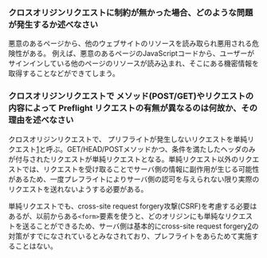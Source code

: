 ### クロスオリジンリクエストに制約が無かった場合、どのような問題が発生するか述べなさい

悪意のあるページから、他のウェブサイトのリソースを読み取られ悪用される危険性がある。
例えば、悪意のあるページのJavaScriptコードから、ユーザーがサインインしている他のページのリソースが読み込まれ、そこにある機密情報を取得することなどができてしまう。

### クロスオリジンリクエストで メソッド(POST/GET)やリクエストの内容によって Preflight リクエストの有無が異なるのは何故か、その理由を述べなさい

クロスオリジンリクエストで、 プリフライトが発生しないリクエストを単純リクエスト[1]と呼ぶ。GET/HEAD/POSTメソッドかつ、条件を満たしたヘッダのみが付与されたリクエストが単純リクエストとなる。単純リクエスト以外のリクエストでは、リクエストを受け取ることでサーバ側の情報に副作用が生じる可能性があるため、一度プレフライトによりサーバ側の認可を与えられない限り実際のリクエストを送れないようする必要がある。

単純リクエストでも、cross-site request forgery攻撃(CSRF)を考慮する必要はあるが、以前からある`<form>`要素を使うと、どのオリジンにも単純なリクエストを送ることができるため、サーバ側は基本的にcross-site request forgery[2]の対策がすでになされているとみなされており、プレフライトをあらためて実施することはない。

[1]: https://developer.mozilla.org/ja/docs/Web/HTTP/CORS#%E5%8D%98%E7%B4%94%E3%83%AA%E3%82%AF%E3%82%A8%E3%82%B9%E3%83%88
[2]: https://developer.mozilla.org/ja/docs/Glossary/CSRF
